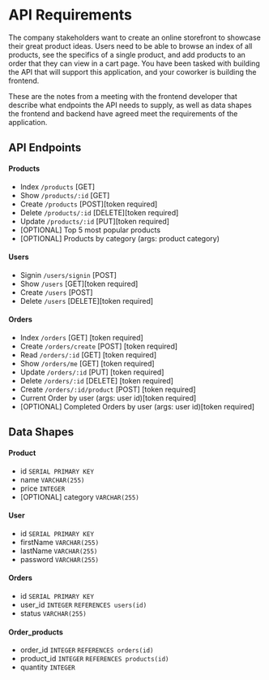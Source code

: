 # API Requirements
The company stakeholders want to create an online storefront to showcase their great product ideas. Users need to be able to browse an index of all products, see the specifics of a single product, and add products to an order that they can view in a cart page. You have been tasked with building the API that will support this application, and your coworker is building the frontend.

These are the notes from a meeting with the frontend developer that describe what endpoints the API needs to supply, as well as data shapes the frontend and backend have agreed meet the requirements of the application. 

## API Endpoints
#### Products
- Index `/products` [GET]
- Show `/products/:id` [GET]
- Create `/products` [POST][token required]
- Delete `/products/:id` [DELETE][token required]
- Update `/products/:id` [PUT][token required]
- [OPTIONAL] Top 5 most popular products 
- [OPTIONAL] Products by category (args: product category)

#### Users
- Signin `/users/signin` [POST]
- Show `/users` [GET][token required]
- Create `/users` [POST]
- Delete `/users` [DELETE][token required]

#### Orders
- Index `/orders` [GET] [token required]
- Create `/orders/create` [POST] [token required]
- Read `/orders/:id` [GET] [token required]
- Show `/orders/me` [GET] [token required]
- Update `/orders/:id` [PUT] [token required]
- Delete `/orders/:id` [DELETE] [token required]
- Create `/orders/:id/product` [POST] [token required]
- Current Order by user (args: user id)[token required]
- [OPTIONAL] Completed Orders by user (args: user id)[token required]

## Data Shapes
#### Product
-  id `SERIAL PRIMARY KEY`
- name `VARCHAR(255)`
- price `INTEGER`
- [OPTIONAL] category `VARCHAR(255)`

#### User
- id `SERIAL PRIMARY KEY`
- firstName `VARCHAR(255)`
- lastName `VARCHAR(255)`
- password `VARCHAR(255)`

#### Orders
- id `SERIAL PRIMARY KEY`
- user_id `INTEGER` `REFERENCES users(id)`
- status `VARCHAR(255)`

#### Order_products
- order_id `INTEGER` `REFERENCES orders(id)` 
- product_id `INTEGER` `REFERENCES products(id)`
- quantity `INTEGER`

